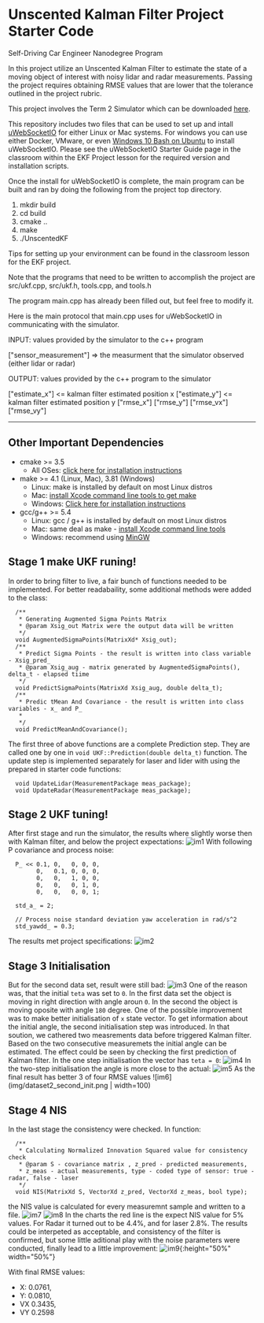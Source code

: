 # Unscented Kalman Filter Project Starter Code
Self-Driving Car Engineer Nanodegree Program

In this project utilize an Unscented Kalman Filter to estimate the state of a moving object of interest with noisy lidar and radar measurements. Passing the project requires obtaining RMSE values that are lower that the tolerance outlined in the project rubric. 

This project involves the Term 2 Simulator which can be downloaded [here](https://github.com/udacity/self-driving-car-sim/releases).

This repository includes two files that can be used to set up and intall [uWebSocketIO](https://github.com/uWebSockets/uWebSockets) for either Linux or Mac systems. For windows you can use either Docker, VMware, or even [Windows 10 Bash on Ubuntu](https://www.howtogeek.com/249966/how-to-install-and-use-the-linux-bash-shell-on-windows-10/) to install uWebSocketIO. Please see the uWebSocketIO Starter Guide page in the classroom within the EKF Project lesson for the required version and installation scripts.

Once the install for uWebSocketIO is complete, the main program can be built and ran by doing the following from the project top directory.

1. mkdir build
2. cd build
3. cmake ..
4. make
5. ./UnscentedKF

Tips for setting up your environment can be found in the classroom lesson for the EKF project.

Note that the programs that need to be written to accomplish the project are src/ukf.cpp, src/ukf.h, tools.cpp, and tools.h

The program main.cpp has already been filled out, but feel free to modify it.

Here is the main protocol that main.cpp uses for uWebSocketIO in communicating with the simulator.


INPUT: values provided by the simulator to the c++ program

["sensor_measurement"] => the measurment that the simulator observed (either lidar or radar)


OUTPUT: values provided by the c++ program to the simulator

["estimate_x"] <= kalman filter estimated position x
["estimate_y"] <= kalman filter estimated position y
["rmse_x"]
["rmse_y"]
["rmse_vx"]
["rmse_vy"]

---

## Other Important Dependencies
* cmake >= 3.5
  * All OSes: [click here for installation instructions](https://cmake.org/install/)
* make >= 4.1 (Linux, Mac), 3.81 (Windows)
  * Linux: make is installed by default on most Linux distros
  * Mac: [install Xcode command line tools to get make](https://developer.apple.com/xcode/features/)
  * Windows: [Click here for installation instructions](http://gnuwin32.sourceforge.net/packages/make.htm)
* gcc/g++ >= 5.4
  * Linux: gcc / g++ is installed by default on most Linux distros
  * Mac: same deal as make - [install Xcode command line tools](https://developer.apple.com/xcode/features/)
  * Windows: recommend using [MinGW](http://www.mingw.org/)

## Stage 1 make UKF runing!
In order to bring filter to live, a fair bunch of functions needed to be implemented. For better readabaility, some additional methods were added to the class:
```
  /**
   * Generating Augmented Sigma Points Matrix
   * @param Xsig_out Matrix were the output data will be written
   */
  void AugmentedSigmaPoints(MatrixXd* Xsig_out);
  /**
   * Predict Sigma Points - the result is written into class variable - Xsig_pred_
   * @param Xsig_aug - matrix generated by AugmentedSigmaPoints(), delta_t - elapsed tiime
   */
  void PredictSigmaPoints(MatrixXd Xsig_aug, double delta_t);
  /**
   * Predic tMean And Covariance - the result is written into class variables - x_ and P_
   * 
   */
  void PredictMeanAndCovariance();
```
The first three of above functions are a complete Prediction step. They are called one by one in ``void UKF::Prediction(double delta_t)`` function. The update step is implemented separately for laser and lider with using the prepared in starter code functions: 
```
  void UpdateLidar(MeasurementPackage meas_package);
  void UpdateRadar(MeasurementPackage meas_package);
  ```
  
## Stage 2 UKF tuning!
After first stage and run the simulator, the results where slightly worse then with Kalman filter, and below the project expectations:
![im1](img/first_result.png)
With following P covariance and process noise:
```
  P_ << 0.1, 0,   0, 0, 0,
        0,   0.1, 0, 0, 0,
        0,   0,   1, 0, 0,
        0,   0,   0, 1, 0,
        0,   0,   0, 0, 1;

  std_a_ = 2;

  // Process noise standard deviation yaw acceleration in rad/s^2
  std_yawdd_ = 0.3;
```
The results met project specifications:
![im2](img/dataset1_best.png)
## Stage 3 Initialisation
But for the second data set, result were still bad:
![im3](img/dataset2_default.png)
One of the reason was, that the initial ``teta`` was set to ``0``. In the first data set the object is moving in right direction with angle aroun ``0``. In the second the object is moving oposite with angle ``180`` degree. One of the possible improvement was to make better initialisation of ``x`` state vector. To get information about the initial angle, the second initialisation step was introduced. In that soution, we cathered two measrements data before triggered Kalman filter. Based on the two consecutive measuremets the initial angle can be estimated. The effect could be seen by checking the first prediction of Kalman filter. In the one step initialisation the vector has ``teta = 0``:
![im4](img/dataset2_x_default.png)
In the two-step initialisation the angle is more close to the actual:
![im5](img/dataset2_x_init.png)
As the final result has better 3 of four RMSE values
![im6](img/dataset2_second_init.png | width=100)
## Stage 4 NIS
In the last stage the consistency were checked. In function:
```
  /**
   * Calculating Normalized Innovation Squared value for consistency check
   * @param S - covariance matrix , z_pred - predicted measurements, 
   * z_meas - actual measurements, type - coded type of sensor: true - radar, false - laser
   */
  void NIS(MatrixXd S, VectorXd z_pred, VectorXd z_meas, bool type);
```
the NIS value is calculated for every measuremnt sample and written to a file.
![im7](img/Laser_2.8.png)
![im8](img/Radar_4.4.png)
In the charts the red line is the expect NIS value for 5% values. For Radar it turned out to be 4.4%, and for laser 2.8%.
The results could be interpeted as acceptable, and consistency of the filter is confirmed, but some little aditional play with the noise parameters were conducted, finally lead to a little improvement:
![im9](img/datase1_2.2_0.34_NIS_4.0_2.8.png){:height="50%" width="50%"}

With final RMSE values:
* X: 0.0761, 
* Y: 0.0810, 
* VX 0.3435, 
* VY 0.2598


